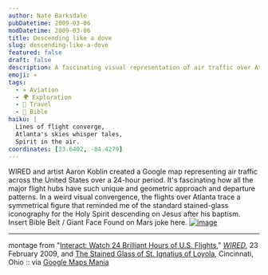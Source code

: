 ```yaml
---
author: Nate Barksdale
pubDatetime: 2009-03-06
modDatetime: 2009-03-06
title: Descending like a dove
slug: descending-like-a-dove
featured: false
draft: false
description: A fascinating visual representation of air traffic over Atlanta resembles the Holy Spirit's descent, prompting reflections on both art and geography.
emoji: ✈️
tags:
  - ✈️ Aviation
  - 🌍 Exploration
  - 📍 Travel
  - 📖 Bible
haiku: |
  Lines of flight converge,  
  Atlanta's skies whisper tales,  
  Spirit in the air.
coordinates: [33.6402, -84.4279]
---
```


WIRED and artist Aaron Koblin created a Google map representing air traffic across the United States over a 24-hour period. It's fascinating how all the major flight hubs have such unique and geometric approach and departure patterns. In a weird visual convergence, the flights over Atlanta trace a symmetrical figure that reminded me of the standard stained-glass iconography for the Holy Spirit descending on Jesus after his baptism. Insert Bible Belt / Giant Face Found on Mars joke here. [![image](http://culture-making.com/media/atlantadove.jpg)](http://www.wired.com/special_multimedia/2009/ff_airspace_map_1703)

---

montage from "[Interact: Watch 24 Brilliant Hours of U.S. Flights](https://www.google.com/search?q=%22Interact%3A%20Watch%2024%20Brilliant%20Hours%20of%20U.S.%20Flights%22%20wired.com)," [_WIRED_](http://web.archive.org/web/20130609152432/http://www.wired.com/special_multimedia/2009/ff_airspace_map_1703), 23 February 2009, and [The Stained Glass of St. Ignatius of Loyola](http://web.archive.org/web/20090330090732/http://sainti.org:80/church/stainedglass/index.htm), Cincinnati, Ohio :: via [Google Maps Mania](http://googlemapsmania.blogspot.com/2009/03/google-maps-friday-fun.html)
